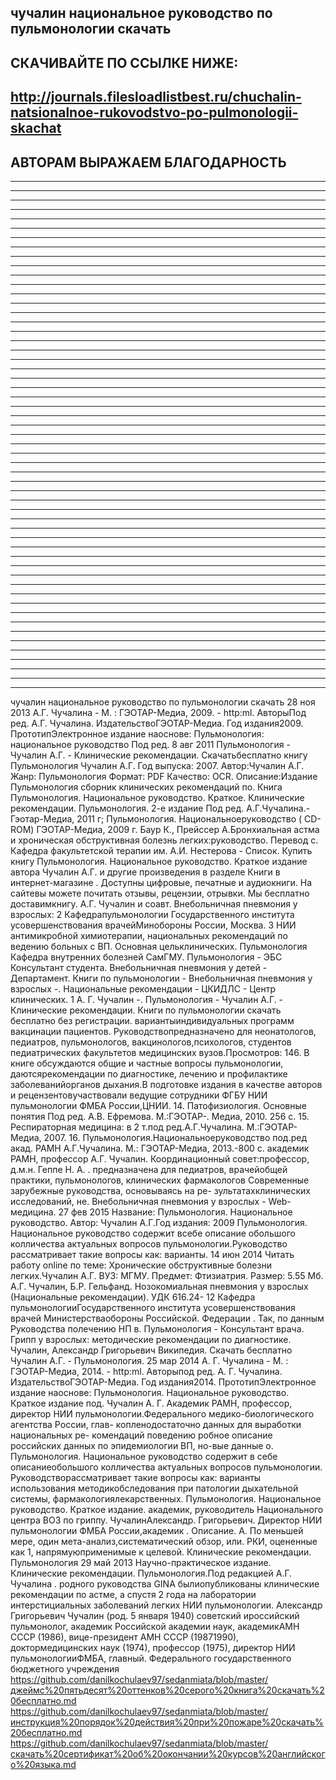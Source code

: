 чучалин национальное руководство по пульмонологии скачать
--------------------------------------------------
СКАЧИВАЙТЕ ПО ССЫЛКЕ НИЖЕ:
--------------------------------------------------
http://journals.filesloadlistbest.ru/chuchalin-natsionalnoe-rukovodstvo-po-pulmonologii-skachat
--------------------------------------------------
АВТОРАМ ВЫРАЖАЕМ БЛАГОДАРНОСТЬ
--------------------------------------------------
--------------------------------------------------
--------------------------------------------------
--------------------------------------------------
--------------------------------------------------
--------------------------------------------------
--------------------------------------------------
--------------------------------------------------
--------------------------------------------------
--------------------------------------------------
--------------------------------------------------
--------------------------------------------------
--------------------------------------------------
--------------------------------------------------
--------------------------------------------------
--------------------------------------------------
--------------------------------------------------
--------------------------------------------------
--------------------------------------------------
--------------------------------------------------
--------------------------------------------------
--------------------------------------------------
--------------------------------------------------
--------------------------------------------------
--------------------------------------------------
--------------------------------------------------
--------------------------------------------------
--------------------------------------------------
--------------------------------------------------
--------------------------------------------------
--------------------------------------------------
--------------------------------------------------
--------------------------------------------------
--------------------------------------------------
--------------------------------------------------
--------------------------------------------------
--------------------------------------------------
--------------------------------------------------
--------------------------------------------------
--------------------------------------------------
--------------------------------------------------
--------------------------------------------------
--------------------------------------------------
--------------------------------------------------
--------------------------------------------------
--------------------------------------------------
--------------------------------------------------
--------------------------------------------------
--------------------------------------------------
--------------------------------------------------
--------------------------------------------------
--------------------------------------------------
--------------------------------------------------
--------------------------------------------------
--------------------------------------------------
--------------------------------------------------
чучалин национальное руководство по пульмонологии скачать 28 ноя 2013  А.Г. Чучалина - М. : ГЭОТАР-Медиа, 2009. - http:ml. АвторыПод ред. А.Г. Чучалина. ИздательствоГЭОТАР-Медиа. Год издания2009. ПрототипЭлектронное издание наоснове: Пульмонология: национальное руководство  Под ред. 8 авг 2011  Пульмонология - Чучалин А.Г. - Клинические рекомендации. Скачатьбесплатно книгу Пульмонология Чучалин А.Г. Год выпуска: 2007. Автор:Чучалин А.Г. Жанр: Пульмонология Формат: PDF Качество: OCR. Описание:Издание Пульмонология  сборник клинических рекомендаций по. Книга Пульмонология. Национальное руководство. Краткое. Клинические рекомендации. Пульмонология. 2-е издание Под ред. А.Г.Чучалина.- Гэотар-Медиа, 2011 г; Пульмонология. Национальноеруководство ( CD-ROM)  ГЭОТАР-Медиа, 2009 г. Баур К., Прейссер А.Бронхиальная астма и хроническая обструктивная болезнь легких:руководство. Перевод с. Кафедра факультетской терапии им. А.И. Нестерова - Список. Купить книгу Пульмонология. Национальное руководство. Краткое издание автора Чучалин А.Г. и другие произведения в разделе Книги в интернет-магазине . Доступны цифровые, печатные и аудиокниги. На сайтевы можете почитать отзывы, рецензии, отрывки. Мы бесплатно доставимкнигу. А.Г. Чучалин и соавт. Внебольничная пневмония у взрослых:  2 Кафедрапульмонологии Государственного института усовершенствования врачейМинобороны России, Москва. 3 НИИ антимикробной химиотерапии, национальных рекомендаций по ведению больных с ВП. Основная цельклинических. Пульмонология  Кафедра внутренних болезней СамГМУ. Пульмонология - ЭБС Консультант студента. Внебольничная пневмония у детей - Департамент. Книги по пульмонологии -
Внебольничная пневмония у взрослых  -. Национальные рекомендации - ЦКИДЛС - Центр клинических. 1 А. Г. Чучалин -. Пульмонология - Чучалин А.Г. - Клинические рекомендации. Книги по пульмонологии скачать бесплатно без регистрации.  вариантыиндивидуальных программ вакцинации пациентов. Руководствопредназначено для неонатологов, педиатров, пульмонологов, вакцинологов,психологов, студентов педиатрических факультетов медицинских вузов.Просмотров: 146. В книге обсуждаются общие и частные вопросы пульмонологии, даютсярекомендации по диагностике, лечению и профилактике заболеванийорганов дыхания.В подготовке издания в качестве авторов и рецензентовучаствовали ведущие сотрудники ФГБУ НИИ пульмонологии ФМБА России,ЦНИИ. 14. Патофизиология. Основные понятия  Под ред. А.В. Ефремова.  М.:ГЭОТАР-. Медиа, 2010.  256 с. 15. Респираторная медицина: в 2 т.под ред.А.Г.Чучалина.  М.:ГЭОТАР-Медиа, 2007. 16. Пульмонология.Национальноеруководство под.ред акад. РАМН А.Г.Чучалина.  М.: ГЭОТАР-Медиа, 2013.-800 с. академик РАМН, профессор А.Г. Чучалин. Координационный совет:профессор, д.м.н. Геппе Н. А. . предназначена для педиатров, врачейобщей практики, пульмонологов, клинических фармакологов Современные зарубежные руководства, основываясь на ре- зультатахклинических исследований, не. Внебольничная пневмония у взрослых - Web-медицина. 27 фев 2015  Название: Пульмонология. Национальное руководство. Автор: Чучалин А.Г.Год издания: 2009 Пульмонология. Национальное руководство содержит всебе описание обольшого колличества актуальных вопросов пульмонологии.Руководство рассматривает такие вопросы как: варианты. 14 июн 2014  Читать работу online по теме: Хронические обструктивные болезни легких.Чучалин А.Г. ВУЗ: МГМУ. Предмет: Фтизиатрия. Размер: 5.55 Mб.
А.Г. Чучалин, Б.Р. Гельфанд. Нозокомиальная пневмония у взрослых (Национальные рекомендации). УДК 616.24-  12 Кафедра пульмонологииГосударственного института усовершенствования врачей Министерстваобороны Российской. Федерации . Так, по данным Руководства полечению НП в. Пульмонология - Консультант врача. Грипп у взрослых: методические рекомендации по диагностике. Чучалин, Александр Григорьевич  Википедия. Скачать бесплатно Чучалин А.Г. - Пульмонология. 25 мар 2014  А. Г. Чучалина - М. : ГЭОТАР-Медиа, 2014. - http:ml. Авторыпод ред. А. Г. Чучалина. ИздательствоГЭОТАР-Медиа. Год издания2014. ПрототипЭлектронное издание наоснове: Пульмонология. Национальное руководство. Краткое издание  под. Чучалин А. Г. Академик РАМН, профессор, директор НИИ пульмонологии.Федерального медико-биологического агентства России, глав-  копленодостаточно данных для выработки национальных ре- комендаций поведению  робное описание российских данных по эпидемиологии ВП, но-вые данные о. Пульмонология. Национальное руководство содержит в себе описаниеобольшого колличества актуальных вопросов пульмонологии. Руководстворассматривает такие вопросы как: варианты использования методикобследования при патологии дыхательной системы, фармакологиялекарственных. Пульмонология. Национальное руководство. Краткое издание. академик, руководитель Национального центра ВОЗ по гриппу. ЧучалинАлександр. Григорьевич. Директор НИИ пульмонологии ФМБА России,академик . Описание. A. По меньшей мере, один мета-анализ,систематический обзор, или. РКИ, оцененные как 1, напрямуюприменимые к целевой. Клинические рекомендации. Пульмонология
29 май 2013  Научно-практическое издание. Клинические рекомендации. Пульмонология.Под редакцией А.Г. Чучалина . родного руководства GINA былиопубликованы клинические рекомендации по астме, а спустя 2 года на лаборатории интерстициальных заболеваний легких НИИ пульмонологии. Александр Григорьевич Чучалин (род. 5 января 1940)  советский ироссийский пульмонолог, академик Российской академии наук, академикАМН СССР (1986), вице-президент АМН СССР (19871990), доктормедицинских наук (1974), профессор (1975), директор НИИ пульмонологииФМБА, главный. Федерального государственного бюджетного учреждения
https://github.com/danilkochulaev97/sedanmiata/blob/master/джеймс%20пятьдесят%20оттенков%20серого%20книга%20скачать%20бесплатно.md
https://github.com/danilkochulaev97/sedanmiata/blob/master/инструкция%20порядок%20действия%20при%20пожаре%20скачать%20бесплатно.md
https://github.com/danilkochulaev97/sedanmiata/blob/master/скачать%20сертификат%20об%20окончании%20курсов%20английского%20языка.md